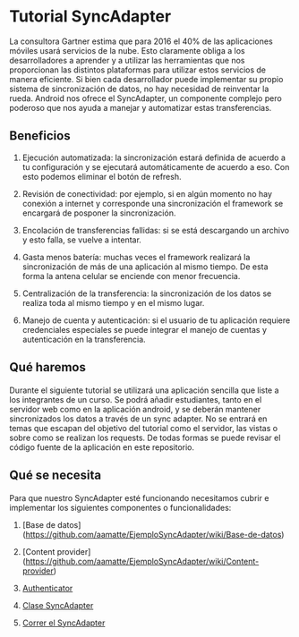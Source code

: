 # Tutorial SyncAdapter
La consultora Gartner estima que para 2016 el 40% de las aplicaciones
móviles usará servicios de la nube. Esto claramente obliga a los
desarrolladores a aprender y a utilizar las herramientas que nos
proporcionan las distintos plataformas para utilizar estos servicios de
manera eficiente. Si bien cada desarrollador puede implementar su propio
sistema de sincronización de datos, no hay necesidad de reinventar la
rueda. Android nos ofrece el SyncAdapter, un componente complejo pero poderoso que nos
ayuda a manejar y automatizar estas transferencias.

Beneficios
----------

1.  Ejecución automatizada: la sincronización estará definida de acuerdo
    a tu configuración y se ejecutará automáticamente de acuerdo a eso.
    Con esto podemos eliminar el botón de refresh.

2.  Revisión de conectividad: por ejemplo, si en algún momento no hay
    conexión a internet y corresponde una sincronización el framework se
    encargará de posponer la sincronización.

3.  Encolación de transferencias fallidas: si se está descargando un
    archivo y esto falla, se vuelve a intentar.

4.  Gasta menos batería: muchas veces el framework realizará la
    sincronización de más de una aplicación al mismo tiempo. De esta
    forma la antena celular se enciende con menor frecuencia.

5.  Centralización de la transferencia: la sincronización de los datos
    se realiza toda al mismo tiempo y en el mismo lugar.

6.  Manejo de cuenta y autenticación: si el usuario de tu aplicación
    requiere credenciales especiales se puede integrar el manejo de
    cuentas y autenticación en la transferencia.

Qué haremos
-----------

####

Durante el siguiente tutorial se utilizará una aplicación sencilla que
liste a los integrantes de un curso. Se podrá añadir estudiantes, tanto
en el servidor web como en la aplicación android, y se deberán mantener
sincronizados los datos a través de un sync adapter. No se entrará en
temas que escapan del objetivo del tutorial como el servidor, las vistas
o sobre como se realizan los requests. De todas formas se puede revisar 
el código fuente de la aplicación en este repositorio.

Qué se necesita
---------------

####

Para que nuestro SyncAdapter esté funcionando necesitamos cubrir e
implementar los siguientes componentes o funcionalidades:

1.  [Base de datos] (https://github.com/aamatte/EjemploSyncAdapter/wiki/Base-de-datos)

2.  [Content provider] (https://github.com/aamatte/EjemploSyncAdapter/wiki/Content-provider)

3.  [Authenticator](https://github.com/aamatte/EjemploSyncAdapter/wiki/Authenticator)

4.  [Clase SyncAdapter](https://github.com/aamatte/EjemploSyncAdapter/wiki/SyncAdapter)

5.  [Correr el SyncAdapter](https://github.com/aamatte/EjemploSyncAdapter/wiki/Correr-el-SyncAdapter)
